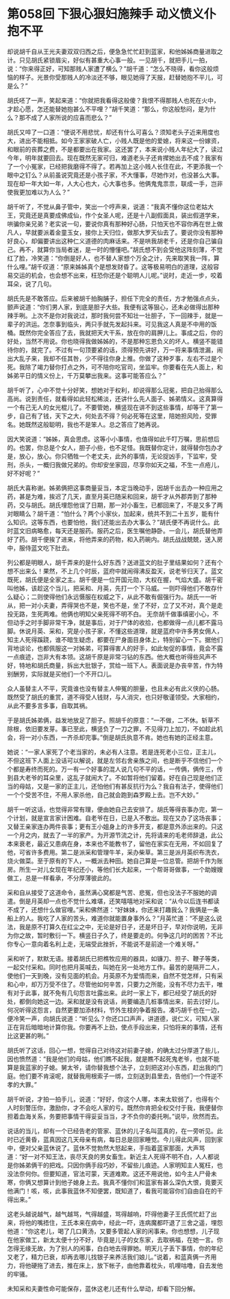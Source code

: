# 第058回 下狠心狠妇施辣手 动义愤义仆抱不平

却说胡千自从王光夫妻双双归西之后，便急急忙忙赶到蓝家，和他姊姊商量进取之计。只见胡氏紧锁眉尖，好似有甚重大心事一般。一见胡千，就把手儿一拍，说：“你来得正好，可知那贱人家遭了横么？”胡千道：“怎么不晓得，看你这般烦恼的样子。光景你受那贱人的冷淡还不够，眼见她得了天报，赶替她抱不平儿，可是么？”

胡氏呸了一声，笑起来道：“你就把我看得这般傻？我恨不得那贱人也死在火中，才趁心愿，怎还能替她抱甚么不平哩？”胡千笑道：“那么，你这般愁闷，是为什么？那不成了人家所说的应喜而悲么？”

胡氏又啐了一口道：“便说不用悲忧，却还有什么可喜么？须知老头子近来用度也大，进出不能相抵。如今王家家破人亡，小贱人既是他的爱媳，将来这一份嫁资，和眼前的丧葬之费，不是都要出在我家。这还罢了，本来说小贱人年纪大了，读过今年，明年就要回去。现在既然无家可归，难道老头子还肯撵她出去不成？我家有了一个小冤家，已经把我磨得不得了。若再加上这小贱人长住在此，不更添我一个眼中之钉么？从前虽说究竟还是小孩子家，不大懂事，尽她作对，也没甚么大事。现在却一年大如一年，人大心也大，心大事也多。他俩鬼鬼祟祟，联成一手，岂非使我更加难以为人么？”

胡千听了，不觉从鼻子管中，笑出一个哼声来，说道：“我真不懂你这位老姑大王，究竟还是真要成佛成仙，作个女圣人呢，还是十八副假面具，装出假道学来，哄骗你亲兄弟？老实说一句，要说你真有那种好心肠，只怕天也不容你再在世上做凡人，早就要派着金童玉女，接你上天归位，做那大罗天仙去了。要说你没有那种好良心，却偏要讲出这种仁义道德的肉麻话来。不是哄我胡老千，还是你自己骗自己。再不，就算你当局者迷，是一时的懵懂吧。”胡氏想不到会受他这阵刻薄，不觉红了脸，冷笑道：“你倒是好人，也不替人家想个万全之计，先来取笑我一阵，算什么哩。”胡千叹道：“原来姊姊真个是想发财昏了。这等极易明白的道理，这般容易交运的机会，也会想不出来，枉恐你还是个聪明人儿呢。”说时，走近一步，咬着耳朵，说了几句。

胡氏先是不敢答应。后来被胡千拍胸脯子，担任下完全的责任，方才勉强点点头，颤声说道：“你们男人家，到底是胆子大些。我便有这等狠心，还未必做得出那种辣手咧。上次不是你对我说过，那时我何尝不知壮一壮胆子，下一回辣手，就是一辈子的洪运。怎奈事到临头，两只手就先发起抖来。可见我这人真是不中用的饭桶。既然你完全答应了去，我就把天大干系，放在你的肩胛儿上。事成之后，你的好处，当然不用说。你也晓得我做姊姊的，不是那种忘恩负义的坏人。横竖不能错待你的，就完了。不过有一句顶要紧的话，须得预先讲好，万一将来事情泄漏，闹出大乱子来，我却不任其咎，少不得往你身上推。你做了这种歹事，左右不过是个死。我除了竭力替你打点之外，可不陪你吃官司，坐监牢。你要看在先人面上，和姊弟平日的情义份上，千万莫攀出我来。这事可能答应么？”

胡千听了，心中不觉十分好笑，想她对于权利，却说得那么冠冕，把自己抬得那么高尚。说到责任，就看得如此轻松稀淡，还讲什么先人面子、姊弟情义。这真算得一个有己无人的女光棍儿了。不要管她，横竖现在讲不到这些事情，却等干了第一步，自己有了钱，天下之大，何处去不得？何必死等在这里，陪她担风险，受罪名。她既然这般聪明，我也不是笨人。总之答应了她再说。

因大笑说道：“姊姊，真会思虑。这等小小事情，也值得如此千叮万嘱，思前想后的。也罢，你总是个女人，胆子小些，也不足怪。我既替你定计，就得替你包办才是，放心，放心。你只牺牲一个老丈夫，此外的事情，无论捉凶手，下监牢，受刑，杀头，一概归我做兄弟的。你却安坐家园，尽享你如天之福，不生一点疮儿，好不好呢？”

胡氏大喜称谢。姊弟俩把这事商量妥当，本定当晚动手，因胡千出去办一种应用之药，甚是为难，挨迟了几天，直至月英已随采和回来，胡千才从外郡弄到了那种药，交与胡氏。胡氏埋怨他误了日期，那一对小畜生，已都回来了，不是又多了两对眼睛么？胡千道：“怕什么？两个小家伙，加起来，统共不到二十五岁，能有什么知识。这等东西，也要怕他，我们还能出去办大事么？”胡氏便不再说什么。此时蓝文旧病略愈，每天还是服药。服药之后，医生嘱他静卧。一会儿，胡氏替他弄好了药。胡千便挨了进来，将他弄来的药物，和入药碗内。胡氏战战兢兢，送入房中，服侍蓝文吃下肚去。

列公都是明眼人，胡千弄来的是什么好东西？送进蓝文的肚子里结果如何？还有个想不出来么！果然，不上几个时辰，蓝府中就闹得沸反盈天，说老爷归天了。蓝文既死，胡氏便是全家之主。胡千便是一位开国元勋，大权在握，气焰大盛。胡千密叫他姊，该趁这个当儿，把采和、月英，先打一个下马威。一则吓得他们不敢存什么疑心；二则使得他们永远慑服在权威之下，从此不敢有倔强行为。胡氏一一听从，把一对小夫妻，弄得哭也不是，笑也不是，坐了不好，立了又不对，真个是走投无路，生死两难。他俩也明知父亲死得不明不白。
无奈胡千做事缜密小心，不但动手之时手脚非常干净，就是事后，对于尸体的收拾，也都做得一点儿都不露马脚。休说月英、采和，究是小孩子家，不懂这些道理，就是蓝府中许多男女佣人，知主人死得蹊跷，谁不暗生疑虑，都要在尸身面目身体上，特别留心一下。据他们背地谈论，也都佩服这一对姊弟，可算得害人的好手，如此匆促的事情，竟会不露一点痕迹，岂非大有本领。这胡千原是非常刁钻的东西。他大概也听得些风声不好，特地和胡氏商量，拆出大批银子，赏给一班下人。表面说是办丧辛苦，作为特别酬劳，实际就是买他们一个不开口儿。

众人虽替主人不平，究竟谁也没有替主人伸冤的胆量，也且未必有此义侠的心肠。既然受了胡氏的重赏，道不得受人钱财，与人消灾，也只好敬谨领受。大家相约，从此不要多言多事，自取其祸。

于是胡氏姊弟俩，益发地放足了胆子。照胡千的原意：“一不做，二不休。斩草不除根，依旧要发芽。事已至此，横竖负了一刀之罪，不见得刀上加刀，不如趁此机会，将一对小东西，一齐杀却完事。”倒是胡氏执意不肯。她也有她的正经主意。

她说：“一家人家死了个老当家的，未必有人注意。若是连死老小三位，正主儿，不但这班下人面上没话可以解说，就是左邻右舍亲族之间，也是断乎不信他们一个个都是寿终而死的。万一有一个好事的混人说几句不平的话，一传俩，俩传三，传到县大老爷的耳朵里，这乱子就闹大了。不如暂将他们留着。好在自己现是他们正当的母姑，又是一家的正主儿，还怕他们有甚反抗行为么？我自有法子，使得他们一个个受苦不住，不用人家杀他，自己就会跑到森罗殿上去。岂不大妙。”

胡千一听这话，也觉得非常有理，便由她自己去安排了。胡氏等得丧事办完，第一个计划，就是宣言家计困难。自老爷在日，已是入不敷出。现在又办了这场丧事；又替王亲家连办两件丧事；更有王小姐身上的许多开支，都是意外添出来的。只这一个月之内，就去了一半的家产。为开源节流之计，先将请来的毛老师辞退，此公本来衰老，最近又患病在身，本来也不能教书了，留他在家实在无用，不如回复了他，可省许多费用。第二是派采和管理牛羊，采办柴草。第三是派月英织布洗衣，烧火做菜。至于原有的下人，一概派去种田。她自己算是一位总管。把胡千作为账房。所生一对儿女现在年纪还小，等他们长大起来，一个帮哥哥做事，一个助嫂嫂做工，总是一样看承，不分厚薄彼此的。

采和自从接受了这道命令，虽然满心窝都是气苦、悲冤，但也没法子不服她的调遣。倒是月英却一点也不觉什么难堪，还笑嘻嘻地对采和说：“从今以后连书都读不成了，还想什么做官哩。”采和佛然道：“好妹妹，你还来打趣我么？我俩是一条船上的人。我吃了人家的苦头，难道你就能置身事外么？”月英忙道：“不是这么说法，我是原不打算久在红尘之中，无论是好日子，还是坏日子，早对你说明，无非为你之故，暂时敷衍一下。横竖日子久了，终是要走的。何争这几时的困苦？不比你专心一意向着名利上走，无端受此挫折，不能说不是前途一个难关呀。”

采和听了，默默无语。接着胡氏已把樵牧应用的器具，如镰刀、担子、鞭子等类，一起交付采和。同时也把月英喊去，叫她在另一处地方工作。最苦的是隔开二人，使他们一天到晚，没有见面的机会。月英原不为爱情而来，自然不觉怎样，只有采和心中，却万万受不住了。尽管他如何辛苦，只要力之所能，没有不尽力去干，唯有对于此事，就不免有几句怨言吐露出来。此时一家上下，都已经受了胡氏的好处，都倒向她这一边。采和就是没有说话，尚要编造几桩事情出来，前去讨好儿。何况听得这怨言，自然更要加添材料，节外生枝的争着报告。凑巧胡千也在一边，便冷笑一声，向胡氏说道：“听见么？你还口口声声，讲道德，说仁义，可知人家正在背后暗暗地计算你我。你要再不上劲，使点手段出来，只怕将来的事情，还有比这更甚的咧。”

胡氏听了这话，回心一想，觉得自己对待这对前妻子媳，的确太过分厚道了些儿，因也愤然道：“我是他们的母姑，他们瞧不起我，就是瞧不起死鬼老爷，也就不能算是我蓝家的子媳。舅太爷，请你替我想个法子，立刻把这对小东西，赶出我的门庭。他们要不肯滚呢，就替我用根索子一绑，立刻送到县里去，告他们一个忤逆不孝的大罪。”

胡千听说，才拍一拍手儿，说道：“好好，你这个人哪，本来太软弱了，也得有个人时刻警压你，激励你，才不会吃人家的亏。既然你肯把全权交付于我，我便替你担着血海关系，务要把事情干得妥妥当当，才不负你的委托咧。”说毕，欣然而去。

说话的当儿，却有一个已经告老的管家、蓝休的儿子名叫蓝真的，在一旁听见。此时已近黄昏，蓝真因这几天母亲有病，每日总是回家睡觉。今儿得此风声，回到家中，便对父亲蓝休说了。蓝休不觉勃然大怒起来，手指着蓝家那面，大声骂道：“好一对不知王法，丧尽天良的男女畜生。新近主人死得不明不白，人人都说是你姊弟俩干的把戏。只因你俩手段巧妙，不留些儿痕迹。人家明知主人冤枉，也没法奈何你。但要知道，官法可蒙，天道难欺。这还不用说他，如今主人尸骨未寒，你俩又想算计到他子媳身上去。我真不懂你们和蓝家有甚么深仇大恨，竟要灭他满门！咳，咳，此事我蓝休不知便罢，既知道了，看我可能容你们自由自在的干得出来。”

这老头越说越气，越气越骂，气得越盛，骂得越响，吓得他妻子王氏慌忙赶了出来，将他的嘴捂住，王氏本来在病中，经此一吓，连病魔都吓退了三舍之遥，埋怨他道：“你这老儿，喝了几口黄汤，又要多管起人家的闲事来。你也想想，儿子现在他家做工，新太太便十分不好，毕竟是儿子的女东家，去取祸福，在她一言。你怎得无缘无故，为了别人的闲事，白白地去得罪她。明天儿子丢下事情，你的年纪又老了，精力已衰，却再去哪儿找银子来养活我们娘儿。”说着，和蓝真俩一齐用力，将他硬拖了进去，推在床上，放下帐子，由他靠着枕头，叽哩咕噜，自去发他的牢骚。

未知采和夫妻性命可能保存，蓝休这老儿还有什么举动，却看下回分解。
